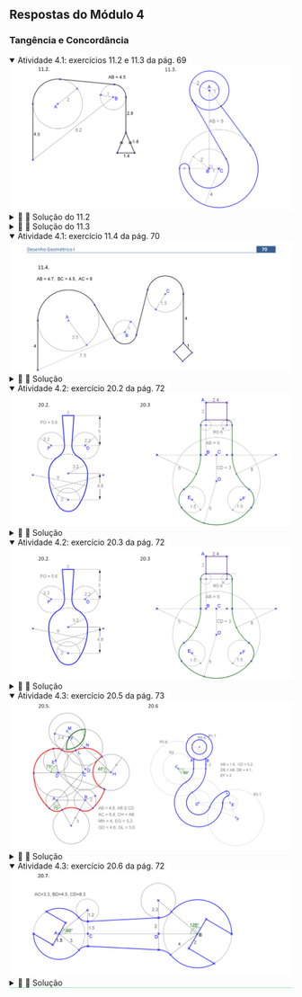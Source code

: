 <link rel="stylesheet" href="../../imagens/style.css">
<script type="text/x-mathjax-config">
         MathJax.Hub.Config({
           tex2jax: {
             inlineMath: [ ['$','$'], ["\\(","\\)"] ],
             processEscapes: true
           }
         });
</script>
<script src="https://cdn.mathjax.org/mathjax/latest/MathJax.js?config=TeX-AMS-MML_HTMLorMML" type="text/javascript"></script>

<h2 id="inicio">Respostas do Módulo 4</h2>
<h3>Tangência e Concordância</h3> 
  <details open><summary>Atividade 4.1: exercícios 11.2 e 11.3 da pág. 69</summary>
  <img src="../../parte6/apos_dg_0069b.png" />
  <div class="combo"><details class="sub"><summary>&#x1f4cf; &#x1f4d0; Solução do 11.2</summary>
	<p>Começamos pelo segmento de 4,5cm. Temos a aplicação do Exercício 5.1 na reta tangente às duas circunferências.</p>
	<img src="69_03_00.png"/>
	<figcaption>Temos também a construção do triângulo isósceles na finalização do desenho. Esta construção pode ser feita com retas paralelas ao segmento de 2,8cm.</figcaption>
  </details>
  <details class="sub"><summary>&#x1f4cf; &#x1f4d0; Solução do 11.3</summary>
	<p>Começamos com as circunferências de centro <b>A</b>, <b>B</b> e <b>C</b>. Temos a aplicação do Exercício 4 na reta tangente à circunferência de centro <b>C</b> que passa por <b>A</b>.</p>
	<img src="69_04_00.png"/>
	<figcaption>Temos a aplicação do Exercício 5 na reta tangente às circunferências de centros <b>A</b> e <b>B</b> com raios iguais a 2cm.</figcaption>
  </details></div></details>
  <details open><summary>Atividade 4.1: exercício 11.4 da pág. 70</summary>
  <img src="../../parte6/apos_dg_0070.png" />
    <div class="combo"><details class="sub"><summary>&#x1f4cf; &#x1f4d0; Solução</summary>
	<p>Começamos pelo segmento <b>DF</b>. Temos a aplicação do Exercício 5.2 nas retas tangentes às circunferências.</p>
	<img src="70_01_00.png"/>
	<figcaption>Temos também a construção do quadrado na finalização do desenho. Esta construção pode ser feita dois segmentos que formam 45&deg; com o segmento de 4cm.</figcaption>
  </details></div></details>
  <details open><summary>Atividade 4.2: exercício 20.2 da pág. 72</summary>
  <img src="../../parte6/apos_dg_0072b.png" />
  <div class="combo"><details class="sub"><summary>&#x1f4cf; &#x1f4d0; Solução</summary>
	<p>Começamos pelo segmento de 2cm com extremidade <b>A</b>. Temos a aplicação do Exercício 4 nas retas tangentes às circunferências de centros <b>P</b> e <b>O</b>.</p>
	<img src="72_03_00.png"/>
	<figcaption>Temos a aplicação do exercício 19 para encontrar os centros das circunferências tangentes às circunferências de centros <b>B</b> e <b>C</b>.</figcaption>
  </details></div></details>
    <details open><summary>Atividade 4.2: exercício 20.3 da pág. 72</summary>
  <img src="../../parte6/apos_dg_0072b.png" />
  <div class="combo"><details class="sub"><summary>&#x1f4cf; &#x1f4d0; Solução</summary>
	<p>Começamos pelos segmentos <b>AB</b>, <b>BC</b> e <b>CD</b>. Temos a aplicação do Exercício 1 nas circunferências de raios iguais a 0,6cm e nas circunferências de centros <b>G</b> e <b>H</b>.</p>
	<img src="72_04_00.png"/>
	<figcaption>Temos a aplicação do exercício 19 para encontrar os centros <b>E</b> e <b>F</b>.</figcaption>
  </details></div></details>
  <details open><summary>Atividade 4.3: exercício 20.5 da pág. 73</summary>
  <img src="../../parte6/apos_dg_0073a.png" />
  <div class="combo"><details class="sub"><summary>&#x1f4cf; &#x1f4d0; Solução</summary>
	<p>Começamos pelo segmento <b>AB</b>. Temos a aplicação do Exercício 1 nas circunferências tangentes aos segmentos com extremidades <b>A</b> e <b>B</b>.</p>
	<img src="73_03_00.png"/>
	<figcaption>Temos a aplicação do exercício 19 para encontrar os centros <b>E</b> e <b>F</b>.</figcaption>
  </details></div></details>
  <details open style="border-bottom: 1px solid #a2dec0;"><summary>Atividade 4.3: exercício 20.6 da pág. 72</summary>
  <img src="../../parte6/apos_dg_0073b.png" />
  <div class="combo"><details class="sub"><summary>&#x1f4cf; &#x1f4d0; Solução</summary>
	<p>Começamos pelo segmento <b>AB</b>. Temos a aplicação do Exercício 1 nas circunferências tangentes de raios 1.2cm e 2.3cm.</p>
	<img src="73_04_00.png"/>
	<figcaption></figcaption>
  </details></div></details>
  



